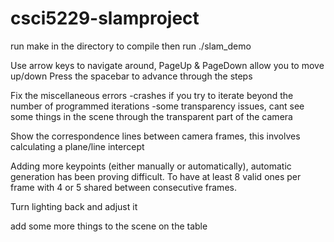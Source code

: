# csci5229-slamproject

run make in the directory to compile
then run ./slam_demo

Use arrow keys to navigate around, PageUp & PageDown allow you to move up/down
Press the spacebar to advance through the steps

Fix the miscellaneous errors
-crashes if you try to iterate beyond the number of programmed iterations
-some transparency issues, cant see some things in the scene through the
transparent part of the camera



Show the correspondence lines between camera frames, this involves calculating a
plane/line intercept

Adding more keypoints (either manually or automatically), automatic generation
has been proving difficult. To have at least 8 valid ones per frame with 4 or 5
shared between consecutive frames.

Turn lighting back and adjust it

add some more things to the scene on the table
